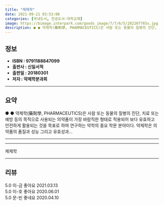 ```yaml
---
title: "제제학"
date: 2021-09-21 03:53:00
categories: [국내도서, 전공도서-대학교재]
image: https://bimage.interpark.com/goods_image/7/7/6/5/282207765s.jpg
description: ● ● 약제학(藥劑學, PHARMACEUTICS)은 사람 또는 동물의 질병의 진단, 치료 또는 예방 등의 목적으로 사용되는 의약품이 가장 바람직한 형태로 적용되어 보다 유효하고 안전하게 활용되는 것을 목표로 하여 연구하는 약학의 중요 학문 분야이다. 약제학은 의약품의 품질과 성능 그
---
```


## **정보**

- **ISBN : 9791188847099**
- **출판사 : 신일서적**
- **출판일 : 20180301**
- **저자 : 약제학분과회**

------



## **요약**

●  ●  약제학(藥劑學, PHARMACEUTICS)은 사람 또는 동물의 질병의 진단, 치료 또는 예방 등의 목적으로 사용되는 의약품이 가장 바람직한 형태로 적용되어 보다 유효하고 안전하게 활용되는 것을 목표로 하여 연구하는 약학의 중요 학문 분야이다. 약제학은 의약품의 품질과 성능 그리고 유효성과... 

------



------


제제학 

------


## **리뷰** 

5.0 이-금 좋아요 2021.03.13 <br/>5.0 이-호 좋아요  2020.06.01 <br/>5.0 문-빈 좋네요 2020.04.10 <br/>